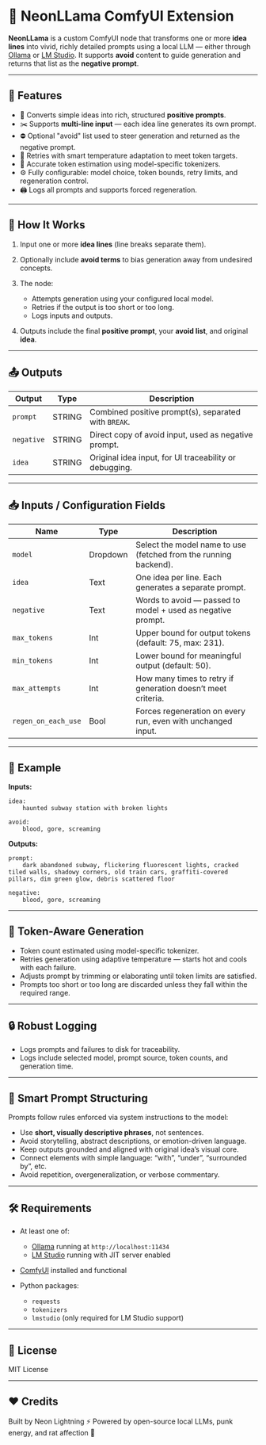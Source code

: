 # 🧠 NeonLLama ComfyUI Extension

**NeonLLama** is a custom ComfyUI node that transforms one or more **idea lines** into vivid, richly detailed prompts using a local LLM — either through [Ollama](https://ollama.com) or [LM Studio](https://lmstudio.ai). It supports **avoid** content to guide generation and returns that list as the **negative prompt**.

---

## 🚀 Features

* 🧠 Converts simple ideas into rich, structured **positive prompts**.
* ✂️ Supports **multi-line input** — each idea line generates its own prompt.
* ⛔ Optional "avoid" list used to steer generation and returned as the negative prompt.
* 🔁 Retries with smart temperature adaptation to meet token targets.
* 🧮 Accurate token estimation using model-specific tokenizers.
* ⚙️ Fully configurable: model choice, token bounds, retry limits, and regeneration control.
* 🖨️ Logs all prompts and supports forced regeneration.

---

## 🧩 How It Works

1. Input one or more **idea lines** (line breaks separate them).
2. Optionally include **avoid terms** to bias generation away from undesired concepts.
3. The node:

   * Attempts generation using your configured local model.
   * Retries if the output is too short or too long.
   * Logs inputs and outputs.
4. Outputs include the final **positive prompt**, your **avoid list**, and original **idea**.

---

## 📤 Outputs

| Output     | Type   | Description                                            |
| ---------- | ------ | ------------------------------------------------------ |
| `prompt`   | STRING | Combined positive prompt(s), separated with `BREAK`.   |
| `negative` | STRING | Direct copy of avoid input, used as negative prompt.   |
| `idea`     | STRING | Original idea input, for UI traceability or debugging. |

---

## 📥 Inputs / Configuration Fields

| Name                | Type     | Description                                                      |
| ------------------- | -------- | ---------------------------------------------------------------- |
| `model`             | Dropdown | Select the model name to use (fetched from the running backend). |
| `idea`              | Text     | One idea per line. Each generates a separate prompt.             |
| `negative`          | Text     | Words to avoid — passed to model + used as negative prompt.      |
| `max_tokens`        | Int      | Upper bound for output tokens (default: 75, max: 231).           |
| `min_tokens`        | Int      | Lower bound for meaningful output (default: 50).                 |
| `max_attempts`      | Int      | How many times to retry if generation doesn’t meet criteria.     |
| `regen_on_each_use` | Bool     | Forces regeneration on every run, even with unchanged input.     |

---

## 🧪 Example

**Inputs:**

```text
idea:
    haunted subway station with broken lights

avoid:
    blood, gore, screaming
```

**Outputs:**

```text
prompt:
    dark abandoned subway, flickering fluorescent lights, cracked tiled walls, shadowy corners, old train cars, graffiti-covered pillars, dim green glow, debris scattered floor

negative:
    blood, gore, screaming
```

---

## 🔁 Token-Aware Generation

* Token count estimated using model-specific tokenizer.
* Retries generation using adaptive temperature — starts hot and cools with each failure.
* Adjusts prompt by trimming or elaborating until token limits are satisfied.
* Prompts too short or too long are discarded unless they fall within the required range.

---

## 🔒 Robust Logging

* Logs prompts and failures to disk for traceability.
* Logs include selected model, prompt source, token counts, and generation time.

---

## 🧠 Smart Prompt Structuring

Prompts follow rules enforced via system instructions to the model:

* Use **short, visually descriptive phrases**, not sentences.
* Avoid storytelling, abstract descriptions, or emotion-driven language.
* Keep outputs grounded and aligned with original idea’s visual core.
* Connect elements with simple language: “with”, “under”, “surrounded by”, etc.
* Avoid repetition, overgeneralization, or verbose commentary.

---

## 🛠️ Requirements

* At least one of:

  * [Ollama](https://ollama.com) running at `http://localhost:11434`
  * [LM Studio](https://lmstudio.ai) running with JIT server enabled
* [ComfyUI](https://github.com/comfyanonymous/ComfyUI) installed and functional
* Python packages:

  * `requests`
  * `tokenizers`
  * `lmstudio` (only required for LM Studio support)

---

## 📄 License

MIT License

---

## ❤️ Credits

Built by Neon Lightning ⚡
Powered by open-source local LLMs, punk energy, and rat affection 🐀